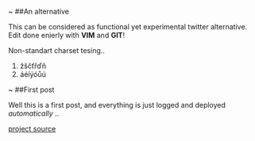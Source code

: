 ~
##An alternative

This can be considered as functional yet experimental twitter alternative. Edit done enierly with __VIM__ and __GIT__!

Non-standart charset tesing..

1. žščťřďň
2. áéíýóůú

~
##First post

Well this is a first post, and everything is just logged and deployed *automatically* ..

[project source](https://github.com/K0F/www_upkeep)
